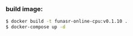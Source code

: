 ### build image:

```bash
$ docker build -t funasr-online-cpu:v0.1.10 .
$ docker-compose up -d

```

